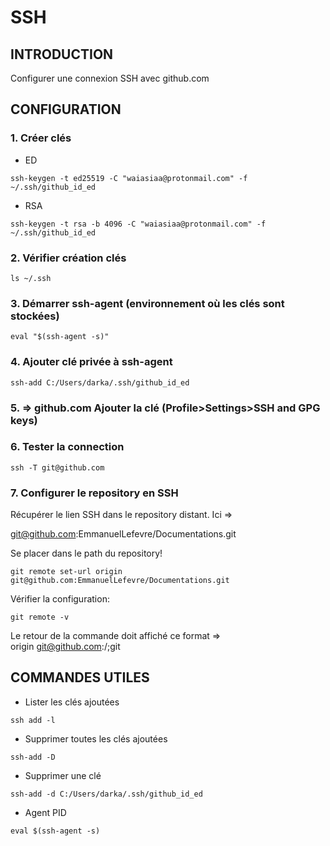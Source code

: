 # SSH
## INTRODUCTION
Configurer une connexion SSH avec github.com
## CONFIGURATION
### 1. Créer clés
- ED
```shell
ssh-keygen -t ed25519 -C "waiasiaa@protonmail.com" -f ~/.ssh/github_id_ed
```
- RSA
```shell
ssh-keygen -t rsa -b 4096 -C "waiasiaa@protonmail.com" -f ~/.ssh/github_id_ed
```
### 2. Vérifier création clés
```shell
ls ~/.ssh
```
### 3. Démarrer ssh-agent (environnement où les clés sont stockées)
```shell
eval "$(ssh-agent -s)"
```
### 4. Ajouter clé privée à ssh-agent
```shell
ssh-add C:/Users/darka/.ssh/github_id_ed
```
### 5. => github.com Ajouter la clé (Profile>Settings>SSH and GPG keys)
### 6. Tester la connection
```shell
ssh -T git@github.com
```
### 7. Configurer le repository en SSH
Récupérer le lien SSH dans le repository distant. Ici =>

git@github.com:EmmanuelLefevre/Documentations.git

Se placer dans le path du repository!
```shell
git remote set-url origin git@github.com:EmmanuelLefevre/Documentations.git
```
Vérifier la configuration:
```shell
git remote -v
```
Le retour de la commande doit affiché ce format =>  
origin git@github.com:<UserName>/<RepoName>;git
## COMMANDES UTILES
- Lister les clés ajoutées
```shell
ssh add -l
```
- Supprimer toutes les clés ajoutées
```shell
ssh-add -D
```
- Supprimer une clé
```shell
ssh-add -d C:/Users/darka/.ssh/github_id_ed
```
- Agent PID
```shell
eval $(ssh-agent -s)
```
